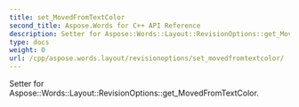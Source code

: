 ```yaml
---
title: set_MovedFromTextColor
second_title: Aspose.Words for C++ API Reference
description: Setter for Aspose::Words::Layout::RevisionOptions::get_MovedFromTextColor. 
type: docs
weight: 0
url: /cpp/aspose.words.layout/revisionoptions/set_movedfromtextcolor/
---
```


Setter for Aspose::Words::Layout::RevisionOptions::get_MovedFromTextColor. 

